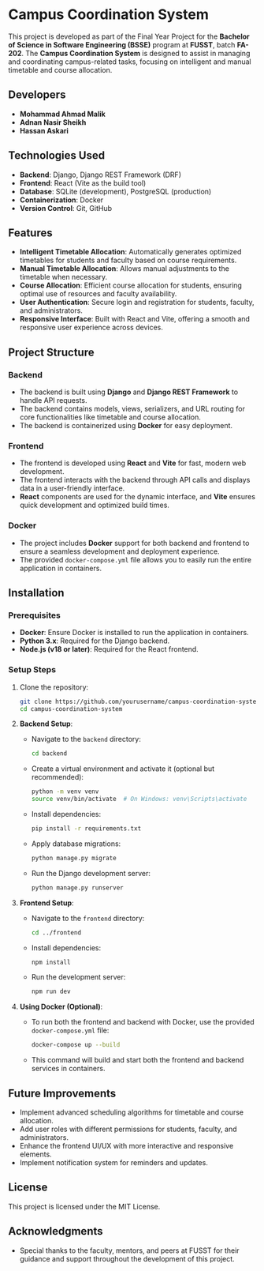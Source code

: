 # Campus Coordination System

This project is developed as part of the Final Year Project for the **Bachelor of Science in Software Engineering (BSSE)** program at **FUSST**, batch **FA-202**. The **Campus Coordination System** is designed to assist in managing and coordinating campus-related tasks, focusing on intelligent and manual timetable and course allocation.

## Developers

- **Mohammad Ahmad Malik**
- **Adnan Nasir Sheikh**
- **Hassan Askari**

## Technologies Used

- **Backend**: Django, Django REST Framework (DRF)
- **Frontend**: React (Vite as the build tool)
- **Database**: SQLite (development), PostgreSQL (production)
- **Containerization**: Docker
- **Version Control**: Git, GitHub

## Features

- **Intelligent Timetable Allocation**: Automatically generates optimized timetables for students and faculty based on course requirements.
- **Manual Timetable Allocation**: Allows manual adjustments to the timetable when necessary.
- **Course Allocation**: Efficient course allocation for students, ensuring optimal use of resources and faculty availability.
- **User Authentication**: Secure login and registration for students, faculty, and administrators.
- **Responsive Interface**: Built with React and Vite, offering a smooth and responsive user experience across devices.

## Project Structure

### Backend
- The backend is built using **Django** and **Django REST Framework** to handle API requests.
- The backend contains models, views, serializers, and URL routing for core functionalities like timetable and course allocation.
- The backend is containerized using **Docker** for easy deployment.

### Frontend
- The frontend is developed using **React** and **Vite** for fast, modern web development.
- The frontend interacts with the backend through API calls and displays data in a user-friendly interface.
- **React** components are used for the dynamic interface, and **Vite** ensures quick development and optimized build times.

### Docker
- The project includes **Docker** support for both backend and frontend to ensure a seamless development and deployment experience.
- The provided `docker-compose.yml` file allows you to easily run the entire application in containers.

## Installation

### Prerequisites

- **Docker**: Ensure Docker is installed to run the application in containers.
- **Python 3.x**: Required for the Django backend.
- **Node.js (v18 or later)**: Required for the React frontend.

### Setup Steps

1. Clone the repository:

    ```bash
    git clone https://github.com/yourusername/campus-coordination-system.git
    cd campus-coordination-system
    ```

2. **Backend Setup**:

    - Navigate to the `backend` directory:

        ```bash
        cd backend
        ```

    - Create a virtual environment and activate it (optional but recommended):

        ```bash
        python -m venv venv
        source venv/bin/activate  # On Windows: venv\Scripts\activate
        ```

    - Install dependencies:

        ```bash
        pip install -r requirements.txt
        ```

    - Apply database migrations:

        ```bash
        python manage.py migrate
        ```

    - Run the Django development server:

        ```bash
        python manage.py runserver
        ```

3. **Frontend Setup**:

    - Navigate to the `frontend` directory:

        ```bash
        cd ../frontend
        ```

    - Install dependencies:

        ```bash
        npm install
        ```

    - Run the development server:

        ```bash
        npm run dev
        ```

4. **Using Docker (Optional)**:
    - To run both the frontend and backend with Docker, use the provided `docker-compose.yml` file:

        ```bash
        docker-compose up --build
        ```

    - This command will build and start both the frontend and backend services in containers.

## Future Improvements

- Implement advanced scheduling algorithms for timetable and course allocation.
- Add user roles with different permissions for students, faculty, and administrators.
- Enhance the frontend UI/UX with more interactive and responsive elements.
- Implement notification system for reminders and updates.

## License

This project is licensed under the MIT License.

## Acknowledgments

- Special thanks to the faculty, mentors, and peers at FUSST for their guidance and support throughout the development of this project.
